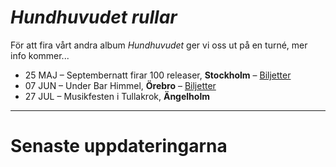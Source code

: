 
# *Hundhuvudet rullar*

För att fira vårt andra album *Hundhuvudet* ger vi oss ut på en turné, mer info kommer...

- 25 MAJ – Septembernatt firar 100 releaser, **Stockholm** – [Biljetter](https://www.tickster.com/sv/events/y1y32b178mr8nnl/2024-05-25/septembernatt-100-releaser)  
- 07 JUN – Under Bar Himmel, **Örebro** – [Biljetter](https://www.tickster.com/sv/events/x2cvw3avgtpz9l7/2024-06-07/hastpojken-division-7-under-bar-himmel)  
- 27 JUL – Musikfesten i Tullakrok, **Ängelholm**  

---

# Senaste uppdateringarna
